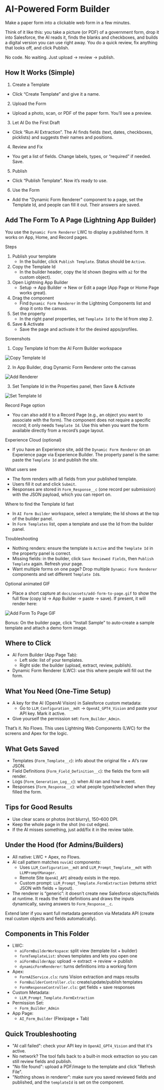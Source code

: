 # AI-Powered Form Builder

Make a paper form into a clickable web form in a few minutes.

Think of it like this: you take a picture (or PDF) of a government form, drop it into Salesforce, the AI reads it, finds the blanks and checkboxes, and builds a digital version you can use right away. You do a quick review, fix anything that looks off, and click Publish.

No code. No waiting. Just upload → review → publish.

## How It Works (Simple)

1) Create a Template
- Click “Create Template” and give it a name.

2) Upload the Form
- Upload a photo, scan, or PDF of the paper form. You’ll see a preview.

3) Let AI Do the First Draft
- Click “Run AI Extraction”. The AI finds fields (text, dates, checkboxes, picklists) and suggests their names and positions.

4) Review and Fix
- You get a list of fields. Change labels, types, or “required” if needed. Save.

5) Publish
- Click “Publish Template”. Now it’s ready to use.

6) Use the Form
- Add the "Dynamic Form Renderer" component to a page, set the Template Id, and people can fill it out. Their answers are saved.

## Add The Form To A Page (Lightning App Builder)

You use the `Dynamic Form Renderer` LWC to display a published form. It works on App, Home, and Record pages.

Steps
1) Publish your template
   - In the builder, click `Publish Template`. Status should be `Active`.
2) Copy the Template Id
   - In the builder header, copy the Id shown (begins with `a2` for the custom object).
3) Open Lightning App Builder
   - Setup → App Builder → New or Edit a page (App Page or Home Page works great).
4) Drag the component
   - Find `Dynamic Form Renderer` in the Lightning Components list and drop it onto the canvas.
5) Set the property
   - In the right panel properties, set `Template Id` to the Id from step 2.
6) Save & Activate
   - Save the page and activate it for the desired apps/profiles.

Screenshots

1) Copy Template Id from the AI Form Builder workspace

![Copy Template Id](docs/assets/workspace_template_id.svg)

2) In App Builder, drag Dynamic Form Renderer onto the canvas

![Add Renderer](docs/assets/appbuilder_add_renderer.svg)

3) Set Template Id in the Properties panel, then Save & Activate

![Set Template Id](docs/assets/appbuilder_set_template_id.svg)

Record Page option
- You can also add it to a Record Page (e.g., an object you want to associate with the form). The component does not require a specific record; it only needs `Template Id`. Use this when you want the form available directly from a record’s page layout.

Experience Cloud (optional)
- If you have an Experience site, add the `Dynamic Form Renderer` on an Experience page via Experience Builder. The property panel is the same: paste the `Template Id` and publish the site.

What users see
- The form renders with all fields from your published template.
- Users fill it out and click `Submit`.
- Responses are stored in `Form_Response__c` (one record per submission) with the JSON payload, which you can report on.

Where to find the Template Id fast
- In `AI Form Builder` workspace, select a template; the Id shows at the top of the builder panel.
- In `Form Templates` list, open a template and use the Id from the builder panel.

Troubleshooting
- Nothing renders: ensure the template is `Active` and the `Template Id` in the property panel is correct.
- Missing fields: in the builder, click `Save Reviewed Fields`, then `Publish Template` again. Refresh your page.
- Want multiple forms on one page? Drop multiple `Dynamic Form Renderer` components and set different `Template Id`s.

Optional animated GIF
- Place a short capture at `docs/assets/add-form-to-page.gif` to show the full flow (copy Id → App Builder → paste → save). If present, it will render here:

![Add Form To Page GIF](docs/assets/add-form-to-page.gif)

Bonus: On the builder page, click "Install Sample" to auto‑create a sample template and attach a demo form image.

## Where to Click

- AI Form Builder (App Page Tab):
  - Left side: list of your templates.
  - Right side: the builder (upload, extract, review, publish).
- Dynamic Form Renderer (LWC): use this where people will fill out the form.

## What You Need (One-Time Setup)

- A key for the AI (OpenAI Vision) in Salesforce custom metadata:
  - Go to `LLM_Configuration__mdt` → `OpenAI_GPT4_Vision` and paste your API key. Mark it active.
- Give yourself the permission set: `Form_Builder_Admin`.

That’s it. No Flows. This uses Lightning Web Components (LWC) for the screens and Apex for the logic.

## What Gets Saved

- Templates (`Form_Template__c`): info about the original file + AI’s raw JSON.
- Field Definitions (`Form_Field_Definition__c`): the fields the form will render.
- Logs (`Form_Generation_Log__c`): when AI ran and how it went.
- Responses (`Form_Response__c`): what people typed/selected when they filled the form.

## Tips for Good Results

- Use clear scans or photos (not blurry), 150–600 DPI.
- Keep the whole page in the shot (no cut edges).
- If the AI misses something, just add/fix it in the review table.

## Under the Hood (for Admins/Builders)

- All native: LWC + Apex, no Flows.
- AI call pattern matches `nuviAI` components:
  - Uses `LLM_Configuration__mdt` and `LLM_Prompt_Template__mdt` with `LLMPromptManager`.
  - Remote Site `OpenAI_API` already exists in the repo.
  - Custom prompt: `LLM_Prompt_Template.FormExtraction` (returns strict JSON with fields + layout).
- The renderer is “generic”: it doesn’t create new Salesforce objects/fields at runtime. It reads the field definitions and draws the inputs dynamically, saving answers to `Form_Response__c`.

Extend later if you want full metadata generation via Metadata API (create real custom objects and fields automatically).

## Components in This Folder

- LWC:
  - `aiFormBuilderWorkspace`: split view (template list + builder)
  - `formTemplateList`: shows templates and lets you open one
  - `aiFormBuilderApp`: upload → extract → review → publish
  - `dynamicFormRenderer`: turns definitions into a working form
- Apex:
  - `FormAIService.cls`: runs Vision extraction and maps results
  - `FormBuilderController.cls`: create/update/publish templates
  - `FormResponseController.cls`: get fields + save responses
- Custom Metadata:
  - `LLM_Prompt_Template.FormExtraction`
- Permission Set:
  - `Form_Builder_Admin`
- App Page:
  - `AI_Form_Builder` (Flexipage + Tab)

## Quick Troubleshooting

- "AI call failed": check your API key in `OpenAI_GPT4_Vision` and that it's active.
- No network? The tool falls back to a built‑in mock extraction so you can still review fields and publish.
- "No file found": upload a PDF/image to the template and click "Refresh File".
- "Nothing shows in renderer": make sure you saved reviewed fields and published, and the `templateId` is set on the component.
